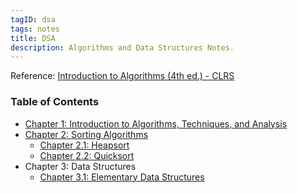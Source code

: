 ```yaml
---
tagID: dsa
tags: notes
title: DSA
description: Algorithms and Data Structures Notes.
---
```


Reference: [Introduction to Algorithms (4th ed.) - CLRS](https://www.amazon.com/Introduction-Algorithms-fourth-Thomas-Cormen/dp/026204630X/ref=sr_1_1?keywords=introduction+to+algorithms&qid=1673567643&sr=8-1)

### Table of Contents

* [Chapter 1: Introduction to Algorithms, Techniques, and Analysis](1-AlgorithmsIntro)
* [Chapter 2: Sorting Algorithms](2-Sorting/2.0-SortingIntro)
  * [Chapter 2.1: Heapsort](2-Sorting/2.1-Heapsort)
  * [Chapter 2.2: Quicksort](2-Sorting/2.2-Quicksort)
* Chapter 3: Data Structures
  * [Chapter 3.1: Elementary Data Structures](3-DataStructures/3.1-ElementaryDataStructures)
